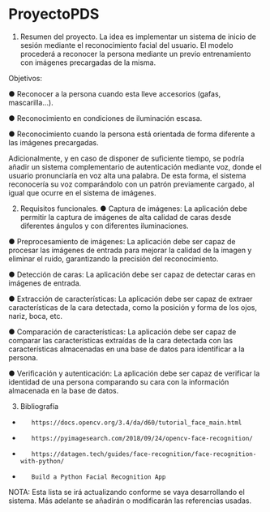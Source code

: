 # ProyectoPDS

1. Resumen del proyecto.
La idea es implementar un sistema de inicio de sesión mediante el reconocimiento facial del usuario. El modelo procederá a reconocer la persona mediante un previo entrenamiento con imágenes precargadas de la misma.

Objetivos:

●      Reconocer a la persona cuando esta lleve accesorios (gafas, mascarilla…).

●      Reconocimiento en condiciones de iluminación escasa. 

●      Reconocimiento cuando la persona está orientada de forma diferente a las imágenes precargadas.

Adicionalmente, y en caso de disponer de suficiente tiempo, se podría añadir un sistema complementario de autenticación mediante voz, donde el usuario pronunciaría en voz alta una palabra. De esta forma, el sistema reconocería su voz comparándolo con un patrón previamente cargado, al igual que ocurre en el sistema de imágenes.


2. Requisitos funcionales.
●      Captura de imágenes: La aplicación debe permitir la captura de imágenes de alta calidad de caras desde diferentes ángulos y con diferentes iluminaciones.

●      Preprocesamiento de imágenes: La aplicación debe ser capaz de procesar las imágenes de entrada para mejorar la calidad de la imagen y eliminar el ruido, garantizando la precisión del reconocimiento.

●      Detección de caras: La aplicación debe ser capaz de detectar caras en imágenes de entrada.

●      Extracción de características: La aplicación debe ser capaz de extraer características de la cara detectada, como la posición y forma de los ojos, nariz, boca, etc.

●      Comparación de características: La aplicación debe ser capaz de comparar las características extraídas de la cara detectada con las características almacenadas en una base de datos para identificar a la persona.

●      Verificación y autenticación: La aplicación debe ser capaz de verificar la identidad de una persona comparando su cara con la información almacenada en la base de datos.

3.    Bibliografía
-        https://docs.opencv.org/3.4/da/d60/tutorial_face_main.html

-        https://pyimagesearch.com/2018/09/24/opencv-face-recognition/

-        https://datagen.tech/guides/face-recognition/face-recognition-with-python/

-        Build a Python Facial Recognition App

NOTA: Esta lista se irá actualizando conforme se vaya desarrollando el sistema. Más adelante se añadirán o modificarán las referencias usadas.
